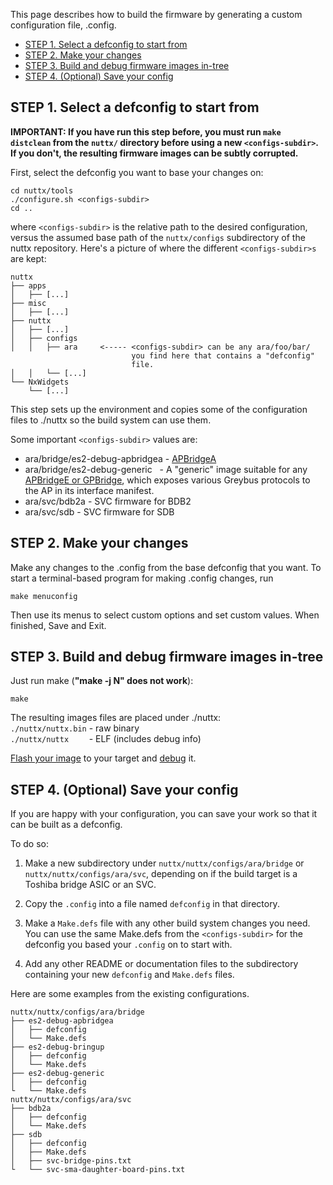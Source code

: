 This page describes how to build the firmware by generating a custom configuration file, .config.

- [STEP 1. Select a defconfig to start from](#step-1-select-a-defconfig-to-start-from)
- [STEP 2. Make your changes](#step-2-make-your-changes)
- [STEP 3. Build and debug firmware images in-tree](#step-3-build-and-debug-firmware-images-in-tree)
- [STEP 4. (Optional) Save your config](#step-4-optional-save-your-config)

## STEP 1. Select a defconfig to start from

**IMPORTANT: If you have run this step before, you must run `make distclean` from the `nuttx/` directory before using a new `<configs-subdir>`. If you don't, the resulting firmware images can be subtly corrupted.**

First, select the defconfig you want to base your changes on:

```
cd nuttx/tools
./configure.sh <configs-subdir>
cd ..
```

where `<configs-subdir>` is the relative path to the desired configuration, versus the assumed base 
path of the `nuttx/configs` subdirectory of the nuttx repository. Here's a picture of where the different `<configs-subdir>s` are kept: 

```
nuttx
├── apps
│   ├── [...]
├── misc
│   ├── [...]
├── nuttx
│   ├── [...]
│   ├── configs
│   │   ├── ara     <----- <configs-subdir> can be any ara/foo/bar/
                           you find here that contains a "defconfig"
                           file.
│   │   └── [...]
└── NxWidgets
    └── [...]
```

This step sets up the environment and copies some of the configuration files to ./nuttx so the build system can use them.

Some important `<configs-subdir>` values are:

- ara/bridge/es2-debug-apbridgea - [APBridgeA](Hardware-Overview#toshiba-bridge-asics)
- ara/bridge/es2-debug-generic   - A "generic" image suitable for any [APBridgeE or GPBridge](Hardware-Overview#toshiba-bridge-asics), which exposes various Greybus protocols to the AP in its interface manifest.
- ara/svc/bdb2a - SVC firmware for BDB2
- ara/svc/sdb - SVC firmware for SDB

## STEP 2. Make your changes

Make any changes to the .config from the base defconfig that you want. To start a terminal-based program for making .config changes, run

`make menuconfig`

Then use its menus to select custom options and set custom values. When finished, Save and Exit.

## STEP 3. Build and debug firmware images in-tree

Just run make (**"make -j N" does not work**):

```
make
```

The resulting images files are placed under ./nuttx:  
`./nuttx/nuttx.bin` - raw binary  
`./nuttx/nuttx    ` - ELF (includes debug info)

[Flash your image](Flashing-images) to your target and [debug](Debugging) it.

## STEP 4. (Optional) Save your config

If you are happy with your configuration, you can save your work so that it can be built as a defconfig.

To do so:

1. Make a new subdirectory under `nuttx/nuttx/configs/ara/bridge` or `nuttx/nuttx/configs/ara/svc`, depending on if the build target is a Toshiba bridge ASIC or an SVC.

2. Copy the `.config` into a file named `defconfig` in that directory.

3. Make a `Make.defs` file with any other build system changes you need. You can use the same Make.defs from the `<configs-subdir>` for the defconfig you based your `.config` on to start with.

4. Add any other README or documentation files to the subdirectory containing your new `defconfig` and `Make.defs` files.

Here are some examples from the existing configurations.

```
nuttx/nuttx/configs/ara/bridge
├── es2-debug-apbridgea
│   ├── defconfig
│   └── Make.defs
├── es2-debug-bringup
│   ├── defconfig
│   └── Make.defs
├── es2-debug-generic
│   ├── defconfig
└   └── Make.defs
nuttx/nuttx/configs/ara/svc
├── bdb2a
│   ├── defconfig
│   └── Make.defs
├── sdb
│   ├── defconfig
│   ├── Make.defs
│   ├── svc-bridge-pins.txt
└   └── svc-sma-daughter-board-pins.txt
```